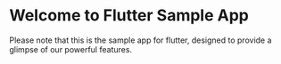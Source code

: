 # Welcome to Flutter Sample App

Please note that this is the sample app for flutter, designed to provide a glimpse of our powerful features.
